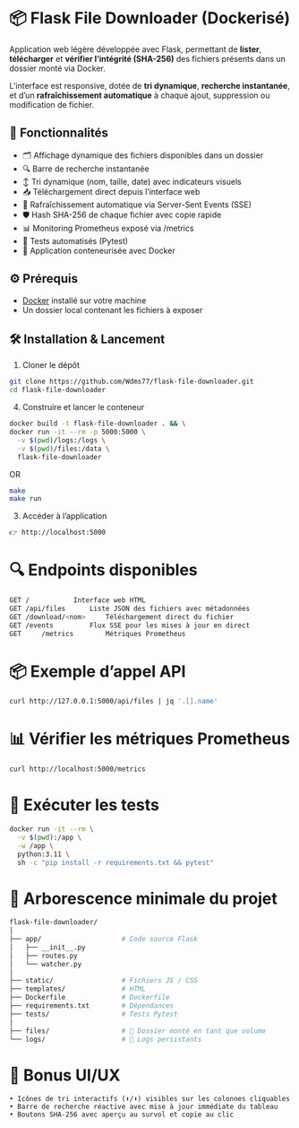 # 📦 Flask File Downloader (Dockerisé)

Application web légère développée avec Flask, permettant de **lister**, **télécharger** et **vérifier l’intégrité (SHA-256)** des fichiers présents dans un dossier monté via Docker.

L’interface est responsive, dotée de **tri dynamique**, **recherche instantanée**, et d’un **rafraîchissement automatique** à chaque ajout, suppression ou modification de fichier.


## 🚀 Fonctionnalités

- 🗂️ Affichage dynamique des fichiers disponibles dans un dossier
- 🔍 Barre de recherche instantanée
- ↕️ Tri dynamique (nom, taille, date) avec indicateurs visuels
- 📥 Téléchargement direct depuis l’interface web
- 🔄 Rafraîchissement automatique via Server-Sent Events (SSE)
- 🛡️ Hash SHA-256 de chaque fichier avec copie rapide
- 📊 Monitoring Prometheus exposé via /metrics
- 🧪 Tests automatisés (Pytest)
- 🐳 Application conteneurisée avec Docker


## ⚙️ Prérequis

- [Docker](https://docs.docker.com/get-docker/) installé sur votre machine
- Un dossier local contenant les fichiers à exposer


## 🛠️ Installation & Lancement

1. Cloner le dépôt
```bash
git clone https://github.com/Wdms77/flask-file-downloader.git
cd flask-file-downloader
```

4. Construire et lancer le conteneur
```bash
docker build -t flask-file-downloader . && \
docker run -it --rm -p 5000:5000 \
  -v $(pwd)/logs:/logs \
  -v $(pwd)/files:/data \
  flask-file-downloader
```
OR
```bash
make
make run
```

3. Accéder à l’application
```bash
👉 http://localhost:5000
```

# 🔍 Endpoints disponibles
```bash
GET	/			Interface web HTML
GET	/api/files		Liste JSON des fichiers avec métadonnées
GET	/download/<nom>		Téléchargement direct du fichier
GET	/events			Flux SSE pour les mises à jour en direct
GET 	/metrics 		Métriques Prometheus
```

# 📦 Exemple d’appel API
```bash
curl http://127.0.0.1:5000/api/files | jq '.[].name'
```

# 📊 Vérifier les métriques Prometheus
```bash
curl http://localhost:5000/metrics
```

# 🧪 Exécuter les tests
```bash
docker run -it --rm \
  -v $(pwd):/app \
  -w /app \
  python:3.11 \
  sh -c "pip install -r requirements.txt && pytest"
```

# 📁 Arborescence minimale du projet
```bash
flask-file-downloader/
│
├── app/                    # Code source Flask
│   ├── __init__.py
│   ├── routes.py
│   └── watcher.py
│
├── static/                 # Fichiers JS / CSS
├── templates/              # HTML
├── Dockerfile              # Dockerfile
├── requirements.txt        # Dépendances
├── tests/                  # Tests Pytest
│
├── files/                  # 📂 Dossier monté en tant que volume
└── logs/                   # 📂 Logs persistants
```

# 🧠 Bonus UI/UX
	• Icônes de tri interactifs (⬆️/⬇️) visibles sur les colonnes cliquables
	• Barre de recherche réactive avec mise à jour immédiate du tableau
	• Boutons SHA-256 avec aperçu au survol et copie au clic
